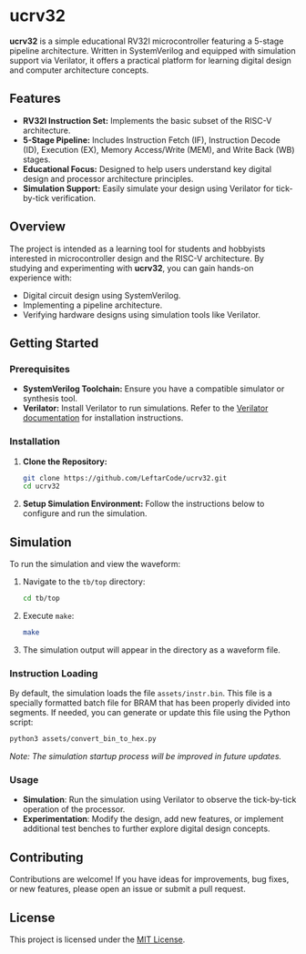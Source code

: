# ucrv32

**ucrv32** is a simple educational RV32I microcontroller featuring a 5-stage pipeline architecture. Written in SystemVerilog and equipped with simulation support via Verilator, it offers a practical platform for learning digital design and computer architecture concepts.

## Features

- **RV32I Instruction Set:** Implements the basic subset of the RISC-V architecture.
- **5-Stage Pipeline:** Includes Instruction Fetch (IF), Instruction Decode (ID), Execution (EX), Memory Access/Write (MEM), and Write Back (WB) stages.
- **Educational Focus:** Designed to help users understand key digital design and processor architecture principles.
- **Simulation Support:** Easily simulate your design using Verilator for tick-by-tick verification.

## Overview

The project is intended as a learning tool for students and hobbyists interested in microcontroller design and the RISC-V architecture. By studying and experimenting with **ucrv32**, you can gain hands-on experience with:
- Digital circuit design using SystemVerilog.
- Implementing a pipeline architecture.
- Verifying hardware designs using simulation tools like Verilator.

## Getting Started

### Prerequisites

- **SystemVerilog Toolchain:** Ensure you have a compatible simulator or synthesis tool.
- **Verilator:** Install Verilator to run simulations. Refer to the [Verilator documentation](https://www.veripool.org/wiki/verilator) for installation instructions.

### Installation

1. **Clone the Repository:**
    ```bash
    git clone https://github.com/LeftarCode/ucrv32.git
    cd ucrv32
    ```

2. **Setup Simulation Environment:**
    Follow the instructions below to configure and run the simulation.

## Simulation

To run the simulation and view the waveform:

1. Navigate to the `tb/top` directory:
    ```bash
    cd tb/top
    ```
2. Execute `make`:
    ```bash
    make
    ```
3. The simulation output will appear in the directory as a waveform file.

### Instruction Loading

By default, the simulation loads the file `assets/instr.bin`. This file is a specially formatted batch file for BRAM that has been properly divided into segments. If needed, you can generate or update this file using the Python script:
```bash
python3 assets/convert_bin_to_hex.py
```
*Note: The simulation startup process will be improved in future updates.*
### Usage
- **Simulation**: Run the simulation using Verilator to observe the tick-by-tick operation of the processor.
- **Experimentation**: Modify the design, add new features, or implement additional test benches to further explore digital design concepts.

## Contributing

Contributions are welcome! If you have ideas for improvements, bug fixes, or new features, please open an issue or submit a pull request.

## License

This project is licensed under the [MIT License](LICENSE).
